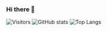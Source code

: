 ### Hi there 👋
![Visitors](https://visitor-badge.laobi.icu/badge?page_id=mash1408.mash1408)
![GitHub stats](https://github-readme-stats.vercel.app/api?username=mash1408&show_icons=true&theme=tokyonight)
![Top Langs](https://github-readme-stats.vercel.app/api/top-langs/?username=mash1408&theme=tokyonight)
<!--
**mash1408/mash1408** is a ✨ _special_ ✨ repository because its `README.md` (this file) appears on your GitHub profile.

Here are some ideas to get you started:

- 🔭 I’m currently working on ...
- 🌱 I’m currently learning ...
- 👯 I’m looking to collaborate on ...
- 🤔 I’m looking for help with ...
- 💬 Ask me about ...
- 📫 How to reach me: ...
- 😄 Pronouns: ...
- ⚡ Fun fact: ...
-->
